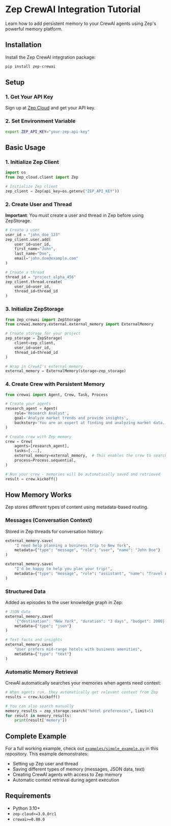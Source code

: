# Zep CrewAI Integration Tutorial

Learn how to add persistent memory to your CrewAI agents using Zep's powerful memory platform.

## Installation

Install the Zep CrewAI integration package:

```bash
pip install zep-crewai
```

## Setup

### 1. Get Your API Key

Sign up at [Zep Cloud](https://app.getzep.com) and get your API key.

### 2. Set Environment Variable

```bash
export ZEP_API_KEY="your-zep-api-key"
```

## Basic Usage

### 1. Initialize Zep Client

```python
import os
from zep_cloud.client import Zep

# Initialize Zep client
zep_client = Zep(api_key=os.getenv("ZEP_API_KEY"))
```

### 2. Create User and Thread

**Important**: You must create a user and thread in Zep before using ZepStorage.

```python
# Create a user 
user_id = "john_doe_123"
zep_client.user.add(
    user_id=user_id,
    first_name="John",
    last_name="Doe",
    email="john.doe@example.com"
)

# Create a thread 
thread_id = "project_alpha_456"
zep_client.thread.create(
    user_id=user_id,
    thread_id=thread_id
)
```

### 3. Initialize ZepStorage

```python
from zep_crewai import ZepStorage
from crewai.memory.external.external_memory import ExternalMemory

# Create storage for your project
zep_storage = ZepStorage(
    client=zep_client,
    user_id=user_id,   
    thread_id=thread_id
)

# Wrap in CrewAI's external memory
external_memory = ExternalMemory(storage=zep_storage)
```

### 4. Create Crew with Persistent Memory

```python
from crewai import Agent, Crew, Task, Process

# Create your agents
research_agent = Agent(
    role='Research Analyst',
    goal='Analyze market trends and provide insights',
    backstory='You are an expert at finding and analyzing market data...',
)

# Create crew with Zep memory
crew = Crew(
    agents=[research_agent],
    tasks=[...],
    external_memory=external_memory,  # This enables the crew to search Zep
    process=Process.sequential,
)

# Run your crew - memories will be automatically saved and retrieved
result = crew.kickoff()
```

## How Memory Works

Zep stores different types of content using metadata-based routing.

### Messages (Conversation Context)
Stored in Zep threads for conversation history:

```python
external_memory.save(
    "I need help planning a business trip to New York",
    metadata={"type": "message", "role": "user", "name": "John Doe"}
)

external_memory.save(
    "I'd be happy to help you plan your trip!",
    metadata={"type": "message", "role": "assistant", "name": "Travel Agent"}
)
```

### Structured Data
Added as episodes to the user knowledge graph in Zep:

```python
# JSON data
external_memory.save(
    '{"destination": "New York", "duration": "3 days", "budget": 2000}',
    metadata={"type": "json"}
)

# Text facts and insights
external_memory.save(
    "User prefers mid-range hotels with business amenities",
    metadata={"type": "text"}
)
```

### Automatic Memory Retrieval

CrewAI automatically searches your memories when agents need context:

```python
# When agents run, they automatically get relevant context from Zep
results = crew.kickoff()

# You can also search manually
memory_results = zep_storage.search("hotel preferences", limit=5)
for result in memory_results:
    print(result['memory'])
```

## Complete Example

For a full working example, check out [`examples/simple_example.py`](examples/simple_example.py) in this repository. This example demonstrates:

- Setting up Zep user and thread
- Saving different types of memory (messages, JSON data, text)
- Creating CrewAI agents with access to Zep memory
- Automatic context retrieval during agent execution

## Requirements

- Python 3.10+
- `zep-cloud>=3.0.0rc1`
- `crewai>=0.80.0`